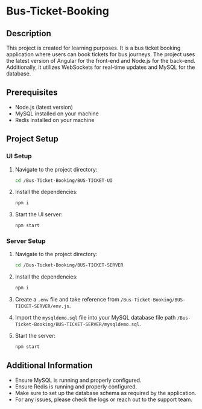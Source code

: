 # Bus-Ticket-Booking

## Description

This project is created for learning purposes. It is a bus ticket booking application where users can book tickets for bus journeys. The project uses the latest version of Angular for the front-end and Node.js for the back-end. Additionally, it utilizes WebSockets for real-time updates and MySQL for the database.

## Prerequisites

- Node.js (latest version)
- MySQL installed on your machine
- Redis installed on your machine

## Project Setup

### UI Setup

1. Navigate to the project directory:
    ```bash
    cd /Bus-Ticket-Booking/BUS-TICKET-UI
    ```

2. Install the dependencies:
    ```bash
    npm i
    ```

3. Start the UI server:
    ```bash
    npm start
    ```

### Server Setup

1. Navigate to the project directory:
    ```bash
    cd /Bus-Ticket-Booking/BUS-TICKET-SERVER
    ```

2. Install the dependencies:
    ```bash
    npm i
    ```

3. Create a `.env` file and take reference from `/Bus-Ticket-Booking/BUS-TICKET-SERVER/env.js`.

4. Import the `mysqldemo.sql` file into your MySQL database file path `/Bus-Ticket-Booking/BUS-TICKET-SERVER/mysqldemo.sql`.

5. Start the server:
    ```bash
    npm start
    ```

## Additional Information

- Ensure MySQL is running and properly configured.
- Ensure Redis is running and properly configured.
- Make sure to set up the database schema as required by the application.
- For any issues, please check the logs or reach out to the support team.